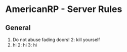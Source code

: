 # AmericanRP - Server Rules

## General
1. Do not abuse fading doors!
2: kill yourself
2. hi
2: hi
3: hi